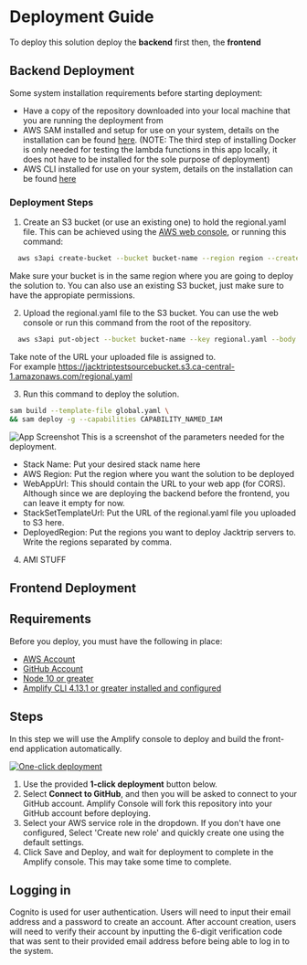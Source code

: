 
# Deployment Guide

To deploy this solution deploy the **backend** first then, the **frontend**




## Backend Deployment
Some system installation requirements before starting deployment:
* Have a copy of the repository downloaded into your local machine that you are running the deployment from
* AWS SAM installed and setup for use on your system, details on the installation can be found
  [here](https://docs.aws.amazon.com/serverless-application-model/latest/developerguide/serverless-sam-cli-install.html).
  (NOTE: The third step of installing Docker is only needed for testing the lambda functions in this app locally, it
  does not have to be installed for the sole purpose of deployment)
* AWS CLI installed for use on your system, details on the installation can be found [here](https://aws.amazon.com/cli/)

### Deployment Steps
1) Create an S3 bucket (or use an existing one) to hold the regional.yaml file. This can be achieved using the [AWS web console](https://aws.amazon.com), 
or running this command:
```bash
  aws s3api create-bucket --bucket bucket-name --region region --create-bucket-configuration LocationConstraint=region 
```
Make sure your bucket is in the same region where you are going to deploy the solution to. You can also use an existing S3 bucket, just make sure to have the appropiate permissions.

2) Upload the regional.yaml file to the S3 bucket. You can use the web console or run this command from the root of the repository.
```bash
  aws s3api put-object --bucket bucket-name --key regional.yaml --body regional.yaml
```
Take note of the URL your uploaded file is assigned to.   
For example https://jacktriptestsourcebucket.s3.ca-central-1.amazonaws.com/regional.yaml

3) Run this command to deploy the solution.
```bash
sam build --template-file global.yaml \
&& sam deploy -g --capabilities CAPABILITY_NAMED_IAM
```
![App Screenshot](https://via.placeholder.com/468x300?text=App+Screenshot+Here)
This is a screenshot of the parameters needed for the deployment.
* Stack Name: Put your desired stack name here
* AWS Region: Put the region where you want the solution to be deployed
* WebAppUrl: This should contain the URL to your web app (for CORS). Although since we are deploying the backend before the frontend, you can leave it empty for now.
* StackSetTemplateUrl: Put the URL of the regional.yaml file you uploaded to S3 here.
* DeployedRegion: Put the regions you want to deploy Jacktrip servers to. Write the regions separated by comma.

4) AMI STUFF

## Frontend Deployment

## Requirements
Before you deploy, you must have the following in place:
*  [AWS Account](https://aws.amazon.com/account/) 
*  [GitHub Account](https://github.com/) 
*  [Node 10 or greater](https://nodejs.org/en/download/) 
*  [Amplify CLI 4.13.1 or greater installed and configured](https://aws-amplify.github.io/docs/cli-toolchain/quickstart#quickstart) 

## Steps
In this step we will use the Amplify console to deploy and build the front-end application automatically. 

[![One-click deployment](https://oneclick.amplifyapp.com/button.svg)](https://console.aws.amazon.com/amplify/home#/deploy?repo=https://github.com/UBC-CIC/pcma-cic/tree/master)

1. Use the provided **1-click deployment** button below.
2. Select **Connect to GitHub**, and then you will be asked to connect to your GitHub account. Amplify Console will fork this repository into your GitHub account before deploying.
3. Select your AWS service role in the dropdown. If you don't have one configured, Select 'Create new role' and quickly create one using the default settings.
4. Click Save and Deploy, and wait for deployment to complete in the Amplify console. This may take some time to complete.

## Logging in

Cognito is used for user authentication. Users will need to input their email address and a password to create an account.
After account creation, users will need to verify their account by inputting the 6-digit verification code that was sent to their provided email address before being able to log in to the system.
